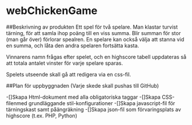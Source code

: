 # webChickenGame
##Beskrivning av produkten
Ett spel för två spelare. Man klastar turvist tärning, för att samla ihop poäng till en viss summa. Blir summan för stor (man går över) förlorar spealren. En spelare kan också välja att stanna vid en summa, och låta den andra spelaren fortsätta kasta.

Vinnarens namn frågas efter spelet, och en highscore tabell uppdateras så att totala antalet vinster för varje spelare sparas.

Spelets utseende skall gå att redigera via en css-fil.

##Plan för uppbyggnaden (Varje skede skall pushas till GitHub)

-[]Skapa Html-dokument med alla obligatoriska taggar
-[]Skapa CSS-filenmed grundläggande stil-konfigurationer
-[]Skapa javascript-fil för tärningskast samt påängräkning
-[]Skapa json-fil som förvaringsplats av highscore (t.ex. PHP, Python)

